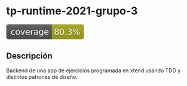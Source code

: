 # tp-runtime-2021-grupo-3

![image](.github/badges/jacoco.svg)

## Descripción
Backend de una app de ejercicios programada en xtend usando TDD y distintos patrones de diseño.

  
